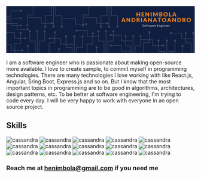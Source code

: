 <img alt="Henimbola Andrianatoandr banner" src="assets/heni-banner.png"/>

I am a software engineer who is passionate about making open-source more available. I love to create sample, to commit myself in programming technologies.
There are many technologies I love working with like React.js, Angular, Sring Boot, Express.js and so on. But I know that the most important topics in programming are to be good in algorithms, architectures, design patterns, etc. To be better at software engineering, I'm trying to code every day. I will be very happy to work with everyone in an open source project.

## Skills

<p align="left">
<img src="https://www.vectorlogo.zone/logos/java/java-icon.svg" alt="cassandra" width="40" height="40"/>
<img src="https://www.vectorlogo.zone/logos/springio/springio-icon.svg" alt="cassandra" width="40" height="40"/>
<img src="https://www.vectorlogo.zone/logos/angular/angular-icon.svg" alt="cassandra" width="40" height="40"/>
<img src="https://www.vectorlogo.zone/logos/reactjs/reactjs-icon.svg" alt="cassandra" width="40" height="40"/>
<img src="https://www.vectorlogo.zone/logos/nodejs/nodejs-icon.svg" alt="cassandra" width="40" height="40"/>
<img src="https://www.vectorlogo.zone/logos/flutterio/flutterio-icon.svg" alt="cassandra" width="40" height="40"/>
<img src="https://www.vectorlogo.zone/logos/dartlang/dartlang-icon.svg" alt="cassandra" width="40" height="40"/>
<img src="https://www.vectorlogo.zone/logos/javascript/javascript-icon.svg" alt="cassandra" width="40" height="40"/>
<img src="https://www.vectorlogo.zone/logos/python/python-icon.svg" alt="cassandra" width="40" height="40"/>
<img src="https://www.vectorlogo.zone/logos/typescriptlang/typescriptlang-icon.svg" alt="cassandra" width="40" height="40"/>
<img src="https://www.vectorlogo.zone/logos/expressjs/expressjs-icon.svg" alt="cassandra" width="40" height="40"/>
<img src="https://www.vectorlogo.zone/logos/mongodb/mongodb-icon.svg" alt="cassandra" width="40" height="40"/>
<img src="https://www.vectorlogo.zone/logos/postgresql/postgresql-icon.svg" alt="cassandra" width="40" height="40"/>
<img src="https://www.vectorlogo.zone/logos/mysql/mysql-icon.svg" alt="cassandra" width="40" height="40"/>
<img src="https://www.vectorlogo.zone/logos/amazon_aws/amazon_aws-icon.svg" alt="cassandra" width="40" height="40"/></p>

### Reach me at [henimbola@gmail.com](henimbola@gmail.com) if you need me
